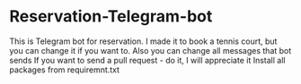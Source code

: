 # Reservation-Telegram-bot
This is Telegram bot for reservation.
I made it to book a tennis court, but you can change it if you want to.
Also you can change all messages that bot sends
If you want to send a pull request - do it, I will appreciate it
Install all packages from requiremnt.txt
